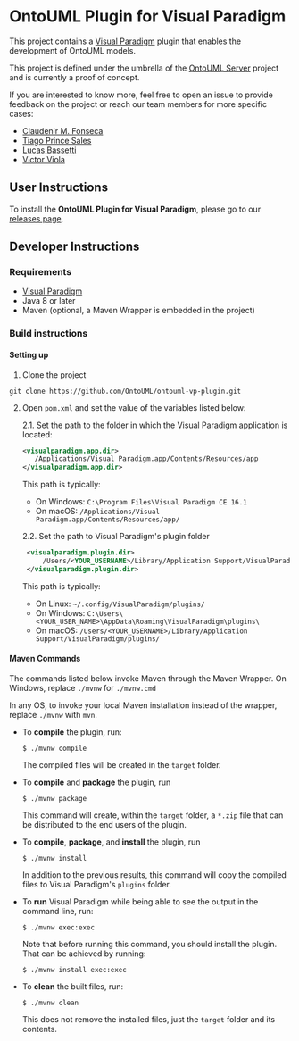 # OntoUML Plugin for Visual Paradigm

This project contains a [Visual Paradigm](https://www.visual-paradigm.com/) plugin that enables the development of OntoUML models.

This project is defined under the umbrella of the [OntoUML Server](https://github.com/OntoUML/ontouml-server) project and is currently a proof of concept.

If you are interested to know more, feel free to open an issue to provide feedback on the project or reach our team members for more specific cases:
* [Claudenir M. Fonseca](https://github.com/claudenirmf)
* [Tiago Prince Sales](https://github.com/tgoprince)
* [Lucas Bassetti](https://github.com/LucasBassetti)
* [Victor Viola](https://github.com/victorviola)

## User Instructions

To install the **OntoUML Plugin for Visual Paradigm**, please go to our [releases page](https://github.com/OntoUML/ontouml-vp-plugin/releases).

## Developer Instructions

### Requirements

* [Visual Paradigm](https://www.visual-paradigm.com/)
* Java 8 or later
* Maven (optional, a Maven Wrapper is embedded in the project) 

### Build instructions

#### Setting up

1. Clone the project 

`git clone https://github.com/OntoUML/ontouml-vp-plugin.git`


2. Open `pom.xml` and set the value of the variables listed below:
    
    2.1. Set the path to the folder in which the Visual Paradigm application is located:
    
    ```xml
    <visualparadigm.app.dir>
       /Applications/Visual Paradigm.app/Contents/Resources/app
    </visualparadigm.app.dir>
    ```
   
    This path is typically:
    
    - On Windows: `C:\Program Files\Visual Paradigm CE 16.1`
    - On macOS: `/Applications/Visual Paradigm.app/Contents/Resources/app/`
   
   2.2. Set the path to Visual Paradigm's plugin folder
    
   ```xml
    <visualparadigm.plugin.dir>
        /Users/<YOUR_USERNAME>/Library/Application Support/VisualParadigm/plugins
    </visualparadigm.plugin.dir>
    ```
    
    This path is typically:
    
    - On Linux: `~/.config/VisualParadigm/plugins/`
    - On Windows: `C:\Users\<YOUR_USER_NAME>\AppData\Roaming\VisualParadigm\plugins\`
    - On macOS: `/Users/<YOUR_USERNAME>/Library/Application Support/VisualParadigm/plugins/`

#### Maven Commands

The commands listed below invoke Maven through the Maven Wrapper. 
On Windows, replace `./mvnw` for `./mvnw.cmd`

In any OS, to invoke your local Maven installation instead of the wrapper, replace `./mvnw` with `mvn`.

* To **compile** the plugin, run: 
    
     ```shell script
    $ ./mvnw compile
    ```

    The compiled files will be created in the `target` folder.

* To **compile** and **package** the plugin, run 

    ```shell script
    $ ./mvnw package
    ```
  
  This command will create, within the `target` folder, a `*.zip` file that can be distributed to the end users of the plugin.

* To **compile**, **package**, and **install** the plugin, run

    ```shell script
    $ ./mvnw install
    ```
  
    In addition to the previous results, this command will copy the compiled files to Visual Paradigm's `plugins` folder.

* To **run** Visual Paradigm while being able to see the output in the command line, run:

    ```shell script
    $ ./mvnw exec:exec
    ```
  
    Note that before running this command, you should install the plugin. That can be achieved by running:
    
    ```shell script
    $ ./mvnw install exec:exec
    ``` 
  
* To **clean** the built files, run:

    ```shell script
    $ ./mvnw clean
    ```
  
    This does not remove the installed files, just the `target` folder and its contents.

